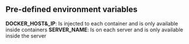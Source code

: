 ## Pre-defined environment variables


**DOCKER_HOST&_IP**: Is injected to each container and is only available inside containers
**SERVER_NAME**: Is on each server and is only available inside the server

